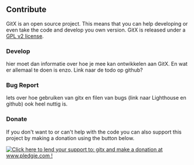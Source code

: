 <h2>
	Contribute
</h2>
<p>
	GitX is an open source project. This means that you can help developing or even take the code and develop you own version.
	GitX is released under a <a href="http://github.com/pieter/gitx/tree/master/COPYING" title="GPL">GPL v2 license</a>. 
</p>
<h3>Develop</h3>
<p>
	hier moet dan informatie over hoe je mee kan ontwikkelen aan GitX. En wat er allemaal te doen is enzo.
	Link naar de todo op github?
</p>
<h3>Bug Report</h3>
<p>
	Iets over hoe gebruiken van gitx en filen van bugs (link naar Lighthouse en github) ook heel nuttig is.
</p>
<h3>Donate</h3>
<p>
	If you don't want to or can't help with the code you can also support this project by making a donation using the button below.
</p>
<p>
	<a href='http://www.pledgie.com/campaigns/1816'><img alt='Click here to lend your support to: gitx and make a donation at www.pledgie.com !' src='http://www.pledgie.com/campaigns/1816.png?skin_name=chrome' border='0' /></a>
</p>

